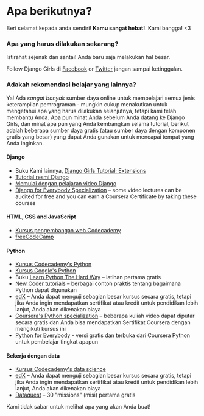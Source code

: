 # Apa berikutnya?

Beri selamat kepada anda sendiri! **Kamu sangat hebat!**. Kami bangga! <3

### Apa yang harus dilakukan sekarang?

Istirahat sejenak dan santai! Anda baru saja melakukan hal besar.

Follow Django Girls di [Facebook](http://facebook.com/djangogirls) or [Twitter](https://twitter.com/djangogirls) jangan sampai ketinggalan.

### Adakah rekomendasi belajar yang lainnya?

Ya! Ada *sangat banyak* sumber daya online untuk mempelajari semua jenis keterampilan pemrograman - mungkin cukup menakutkan untuk mengetahui apa yang harus dilakukan selanjutnya, tetapi kami telah membantu Anda. Apa pun minat Anda sebelum Anda datang ke Django Girls, dan minat apa pun yang Anda kembangkan selama tutorial, berikut adalah beberapa sumber daya gratis (atau sumber daya dengan komponen gratis yang besar) yang dapat Anda gunakan untuk mencapai tempat yang Anda inginkan.

#### Django

- Buku Kami lainnya, [Django Girls Tutorial: Extensions](https://tutorial-extensions.djangogirls.org/)
- [Tutorial resmi Django](https://docs.djangoproject.com/en/2.2/intro/tutorial01/)
- [Memulai dengan pelajaran video Django](http://www.gettingstartedwithdjango.com/)
- [Django for Everybody Specialization](https://www.coursera.org/specializations/django) – some video lectures can be audited for free and you can earn a Coursera Certificate by taking these courses

#### HTML, CSS and JavaScript

- [Kursus pengembangan web Codecademy](https://www.codecademy.com/learn/paths/web-development)
- [freeCodeCamp](https://www.freecodecamp.org/)

#### Python

- [Kursus Codecademy's Python](https://www.codecademy.com/learn/learn-python)
- [Kursus Google's Python](https://developers.google.com/edu/python/)
- Buku [Learn Python The Hard Way](http://learnpythonthehardway.org/book/) – latihan pertama gratis
- [New Coder tutorials](http://newcoder.io/tutorials/) – berbagai contoh praktis tentang bagaimana Python dapat digunakan
- [edX](https://www.edx.org/course?search_query=python) – Anda dapat menguji sebagian besar kursus secara gratis, tetapi jika Anda ingin mendapatkan sertifikat atau kredit untuk pendidikan lebih lanjut, Anda akan dikenakan biaya
- [Coursera's Python specialization](https://www.coursera.org/specializations/python) – beberapa kuliah video dapat diputar secara gratis dan Anda bisa mendapatkan Sertifikat Coursera dengan mengikuti kursus ini
- [Python for Everybody](https://www.py4e.com/) - versi gratis dan terbuka dari Coursera Python untuk pembelajar tingkat apapun

#### Bekerja dengan data

- [Kursus Codecademy's data science](https://www.codecademy.com/learn/paths/data-science)
- [edX](https://www.edx.org/course/?search_query=python&subject=Data%20Analysis%20%26%20Statistics) – Anda dapat menguji sebagian besar kursus secara gratis, tetapi jika Anda ingin mendapatkan sertifikat atau kredit untuk pendidikan lebih lanjut, Anda akan dikenakan biaya
- [Dataquest](https://www.dataquest.io/) – 30 "missions" (misi) pertama gratis

Kami tidak sabar untuk melihat apa yang akan Anda buat!